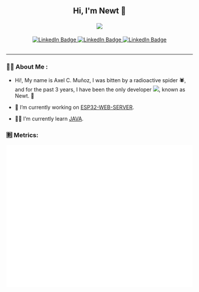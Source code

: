 <div id="body" align="center">
  <h2>
    <p>Hi, I'm Newt 🐲<p>
  </h2>
  <img src="https://media.giphy.com/media/5Z679ITUbZTodxmd9d/giphy.gif" width="500"/>
  <br>
  <br>
  <div id="header" align="center">
  <div id="badges">
    <a href="https://www.linkedin.com/in/axel-mu%C3%B1oz/" target="_blank" >
      <img src="https://img.shields.io/badge/LinkedIn-blue?style=for-the-badge&logo=linkedin&logoColor=white" alt="LinkedIn Badge"/>
    </a>
    <a href="https://newtyf.com" target="_blank" >
      <img src="https://img.shields.io/badge/Portfolio-black?style=for-the-badge&logo=acclaim&logoColor=white" alt="LinkedIn Badge"/>
    </a>
    <a href="https://leetcode.com/Trez_/" target="_blank" >
      <img src="https://img.shields.io/badge/LeetCode-yellow?style=for-the-badge&logo=leetcode&logoColor=black" alt="LinkedIn Badge"/>
    </a>
  </div>
  <img src="https://komarev.com/ghpvc/?username=newtyf&style=flat-square&color=blue" alt=""/>
</div>
</div>

---

### 👨‍💻 About Me :

- Hi!, My name is Axel C. Muñoz, I was bitten by a radioactive spider 🕷, and for the past 3 years, I have been the only developer <img src="https://media.giphy.com/media/WUlplcMpOCEmTGBtBW/giphy.gif" width="30">, known as Newt. 👺

- 🔭 I’m currently working on [ESP32-WEB-SERVER](https://github.com/newtyf/ESP32-WEB-SERVER).

- 👨‍🎓 I’m currently learn [JAVA](https://www.java.com/en/).

### 🈹 Metrics:

<Picture>
  <img src="/github-metrics.svg">
</Picture>

